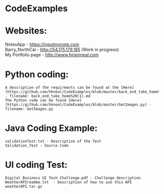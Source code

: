 # CodeExamples

# Websites:  
NotesApp - <https://inputmynote.com>  
Barry_NorthCal - <http://54.175.179.185>  (Work in progress)   
My Portfolio page - <http://www.hiramneal.com>

# Python coding:  
    A description of the requirments can be found at the [Here](https://github.com/hkneal/CodeExamples/blob/master/back_end_take_home%2520(1).md) - filename: back_end_take_home%20(1).md    
    The Python code can be found [Here](https://github.com/hkneal/CodeExamples/blob/master/GetImages.py) - filename: GetImages.py 

# Java Coding Example:  
    validationTest.txt - Description of the Test
    Validation_Test - Source Code  
    
# UI coding Test:  
    Digital Business UI Tech Challenge.pdf - Challenge description  
    WeatherAPIreadme.txt  - Description of how to use this API  
    weatherAPI.tar.gz  
    
